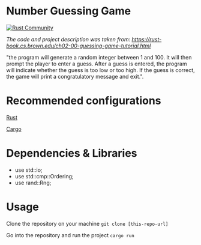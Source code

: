 # Number Guessing Game

[![Rust Community](https://img.shields.io/badge/Rust_Community%20-Join_us-brightgreen?style=plastic&logo=rust)](https://www.rust-lang.org/community)

_The code and project description was taken from: https://rust-book.cs.brown.edu/ch02-00-guessing-game-tutorial.html_

"the program will generate a random integer between 1 and 100. It will then prompt the player to enter a guess. After a guess is entered, the program will indicate whether the guess is too low or too high. If the guess is correct, the game will print a congratulatory message and exit.". 

# Recommended configurations
[Rust](https://rust-book.cs.brown.edu/ch01-01-installation.html)

[Cargo](https://rust-book.cs.brown.edu/ch01-03-hello-cargo.html#hello-cargo)

# Dependencies & Libraries
- use std::io;
- use std::cmp::Ordering;
- use rand::Rng;

# Usage
Clone the repository on your machine `git clone [this-repo-url]`

Go into the repository and run the project `cargo run`
